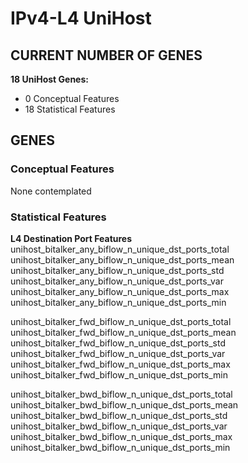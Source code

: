# IPv4-L4 UniHost
## CURRENT NUMBER OF GENES
**18 UniHost Genes:**  
- 0 Conceptual Features
- 18 Statistical Features

## GENES
### Conceptual Features
None contemplated  

### Statistical Features
**L4 Destination Port Features**  
unihost_bitalker_any_biflow_n_unique_dst_ports_total  
unihost_bitalker_any_biflow_n_unique_dst_ports_mean  
unihost_bitalker_any_biflow_n_unique_dst_ports_std  
unihost_bitalker_any_biflow_n_unique_dst_ports_var  
unihost_bitalker_any_biflow_n_unique_dst_ports_max  
unihost_bitalker_any_biflow_n_unique_dst_ports_min  

unihost_bitalker_fwd_biflow_n_unique_dst_ports_total  
unihost_bitalker_fwd_biflow_n_unique_dst_ports_mean  
unihost_bitalker_fwd_biflow_n_unique_dst_ports_std  
unihost_bitalker_fwd_biflow_n_unique_dst_ports_var  
unihost_bitalker_fwd_biflow_n_unique_dst_ports_max  
unihost_bitalker_fwd_biflow_n_unique_dst_ports_min  

unihost_bitalker_bwd_biflow_n_unique_dst_ports_total  
unihost_bitalker_bwd_biflow_n_unique_dst_ports_mean  
unihost_bitalker_bwd_biflow_n_unique_dst_ports_std  
unihost_bitalker_bwd_biflow_n_unique_dst_ports_var  
unihost_bitalker_bwd_biflow_n_unique_dst_ports_max  
unihost_bitalker_bwd_biflow_n_unique_dst_ports_min  